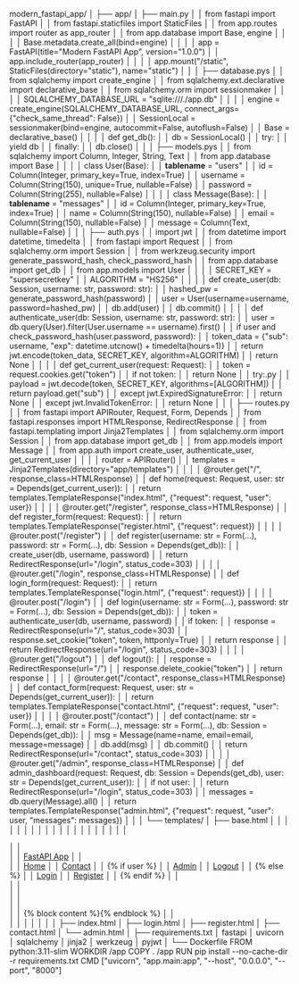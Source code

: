 modern_fastapi_app/
│
├── app/
│   ├── main.py
│   │       from fastapi import FastAPI
│   │       from fastapi.staticfiles import StaticFiles
│   │       from app.routes import router as app_router
│   │       from app.database import Base, engine
│   │
│   │       Base.metadata.create_all(bind=engine)
│   │
│   │       app = FastAPI(title="Modern FastAPI App", version="1.0.0")
│   │       app.include_router(app_router)
│   │
│   │       app.mount("/static", StaticFiles(directory="static"), name="static")
│   │
│   ├── database.pys
│   │       from sqlalchemy import create_engine
│   │       from sqlalchemy.ext.declarative import declarative_base
│   │       from sqlalchemy.orm import sessionmaker
│   │
│   │       SQLALCHEMY_DATABASE_URL = "sqlite:///./app.db"
│   │
│   │       engine = create_engine(SQLALCHEMY_DATABASE_URL, connect_args={"check_same_thread": False})
│   │       SessionLocal = sessionmaker(bind=engine, autocommit=False, autoflush=False)
│   │       Base = declarative_base()
│   │
│   │       def get_db():
│   │           db = SessionLocal()
│   │           try:
│   │               yield db
│   │           finally:
│   │               db.close()
│   │
│   ├── models.pys
│   │       from sqlalchemy import Column, Integer, String, Text
│   │       from app.database import Base
│   │
│   │       class User(Base):
│   │           __tablename__ = "users"
│   │           id = Column(Integer, primary_key=True, index=True)
│   │           username = Column(String(150), unique=True, nullable=False)
│   │           password = Column(String(255), nullable=False)
│   │
│   │       class Message(Base):
│   │           __tablename__ = "messages"
│   │           id = Column(Integer, primary_key=True, index=True)
│   │           name = Column(String(150), nullable=False)
│   │           email = Column(String(150), nullable=False)
│   │           message = Column(Text, nullable=False)
│   │
│   ├── auth.pys
│   │       import jwt
│   │       from datetime import datetime, timedelta
│   │       from fastapi import Request
│   │       from sqlalchemy.orm import Session
│   │       from werkzeug.security import generate_password_hash, check_password_hash
│   │       from app.database import get_db
│   │       from app.models import User
│   │
│   │       SECRET_KEY = "supersecretkey"
│   │       ALGORITHM = "HS256"
│   │
│   │       def create_user(db: Session, username: str, password: str):
│   │           hashed_pw = generate_password_hash(password)
│   │           user = User(username=username, password=hashed_pw)
│   │           db.add(user)
│   │           db.commit()
│   │
│   │       def authenticate_user(db: Session, username: str, password: str):
│   │           user = db.query(User).filter(User.username == username).first()
│   │           if user and check_password_hash(user.password, password):
│   │               token_data = {"sub": username, "exp": datetime.utcnow() + timedelta(hours=1)}
│   │               return jwt.encode(token_data, SECRET_KEY, algorithm=ALGORITHM)
│   │           return None
│   │
│   │       def get_current_user(request: Request):
│   │           token = request.cookies.get("token")
│   │           if not token:
│   │               return None
│   │           try:.py
│   │               payload = jwt.decode(token, SECRET_KEY, algorithms=[ALGORITHM])
│   │               return payload.get("sub")
│   │           except jwt.ExpiredSignatureError:
│   │               return None
│   │           except jwt.InvalidTokenError:
│   │               return None
│   │
│   ├── routes.py
│   │       from fastapi import APIRouter, Request, Form, Depends
│   │       from fastapi.responses import HTMLResponse, RedirectResponse
│   │       from fastapi.templating import Jinja2Templates
│   │       from sqlalchemy.orm import Session
│   │       from app.database import get_db
│   │       from app.models import Message
│   │       from app.auth import create_user, authenticate_user, get_current_user
│   │
│   │       router = APIRouter()
│   │       templates = Jinja2Templates(directory="app/templates")
│   │
│   │       @router.get("/", response_class=HTMLResponse)
│   │       def home(request: Request, user: str = Depends(get_current_user)):
│   │           return templates.TemplateResponse("index.html", {"request": request, "user": user})
│   │
│   │       @router.get("/register", response_class=HTMLResponse)
│   │       def register_form(request: Request):
│   │           return templates.TemplateResponse("register.html", {"request": request})
│   │
│   │       @router.post("/register")
│   │       def register(username: str = Form(...), password: str = Form(...), db: Session = Depends(get_db)):
│   │           create_user(db, username, password)
│   │           return RedirectResponse(url="/login", status_code=303)
│   │
│   │       @router.get("/login", response_class=HTMLResponse)
│   │       def login_form(request: Request):
│   │           return templates.TemplateResponse("login.html", {"request": request})
│   │
│   │       @router.post("/login")
│   │       def login(username: str = Form(...), password: str = Form(...), db: Session = Depends(get_db)):
│   │           token = authenticate_user(db, username, password)
│   │           if token:
│   │               response = RedirectResponse(url="/", status_code=303)
│   │               response.set_cookie("token", token, httponly=True)
│   │               return response
│   │           return RedirectResponse(url="/login", status_code=303)
│   │
│   │       @router.get("/logout")
│   │       def logout():
│   │           response = RedirectResponse(url="/")
│   │           response.delete_cookie("token")
│   │           return response
│   │
│   │       @router.get("/contact", response_class=HTMLResponse)
│   │       def contact_form(request: Request, user: str = Depends(get_current_user)):
│   │           return templates.TemplateResponse("contact.html", {"request": request, "user": user})
│   │
│   │       @router.post("/contact")
│   │       def contact(name: str = Form(...), email: str = Form(...), message: str = Form(...), db: Session = Depends(get_db)):
│   │           msg = Message(name=name, email=email, message=message)
│   │           db.add(msg)
│   │           db.commit()
│   │           return RedirectResponse(url="/contact", status_code=303)
│   │
│   │       @router.get("/admin", response_class=HTMLResponse)
│   │       def admin_dashboard(request: Request, db: Session = Depends(get_db), user: str = Depends(get_current_user)):
│   │           if not user:
│   │               return RedirectResponse(url="/login", status_code=303)
│   │           messages = db.query(Message).all()
│   │           return templates.TemplateResponse("admin.html", {"request": request, "user": user, "messages": messages})
│   │
│   └── templates/
│       ├── base.html
│       │       <!DOCTYPE html>
│       │       <html lang="en">
│       │       <head>
│       │         <meta charset="UTF-8">
│       │         <meta name="viewport" content="width=device-width, initial-scale=1.0">
│       │         <title>{{ user or "FastAPI App" }}</title>
│       │         <link href="https://cdn.jsdelivr.net/npm/bootstrap@5.3.0/dist/css/bootstrap.min.css" rel="stylesheet">
│       │       </head>
│       │       <body>
│       │       <nav class="navbar navbar-expand-lg navbar-dark bg-dark">
│       │         <div class="container">
│       │           <a class="navbar-brand" href="/">FastAPI App</a>
│       │           <div>
│       │             <a class="nav-link d-inline text-white" href="/">Home</a>
│       │             <a class="nav-link d-inline text-white" href="/contact">Contact</a>
│       │             {% if user %}
│       │               <a class="nav-link d-inline text-warning" href="/admin">Admin</a>
│       │               <a class="nav-link d-inline text-danger" href="/logout">Logout</a>
│       │             {% else %}
│       │               <a class="nav-link d-inline text-info" href="/login">Login</a>
│       │               <a class="nav-link d-inline text-success" href="/register">Register</a>
│       │             {% endif %}
│       │           </div>
│       │         </div>
│       │       </nav>
│       │       <div class="container mt-4">
│       │         {% block content %}{% endblock %}
│       │       </div>
│       │       </body>
│       │       </html>
│       │
│       ├── index.html
│       ├── login.html
│       ├── register.html
│       ├── contact.html
│       └── admin.html
│
├── requirements.txt
│       fastapi
│       uvicorn
│       sqlalchemy
│       jinja2
│       werkzeug
│       pyjwt
│
└── Dockerfile
        FROM python:3.11-slim
        WORKDIR /app
        COPY . /app
        RUN pip install --no-cache-dir -r requirements.txt
        CMD ["uvicorn", "app.main:app", "--host", "0.0.0.0", "--port", "8000"]

